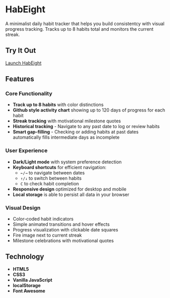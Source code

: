 # HabEight

A minimalist daily habit tracker that helps you build consistentcy with visual progress tracking. Tracks up to 8 habits total and monitors the current streak.

## Try It Out

<a href="https://boyang17.github.io/HabEight/" target="_blank">Launch HabEight</a>

## Features

### Core Functionality

- **Track up to 8 habits** with color distinctions
- **Github style activity chart** showing up to 120 days of progress for each habit
- **Streak tracking** with motivational milestone quotes
- **Historical tracking** - Navigate to any past date to log or review habits
- **Smart gap-filling** - Checking or adding habits at past dates automatically fills intermediate days as incomplete

### User Experience

- **Dark/Light mode** with system preference detection
- **Keyboard shortcuts** for efficient navigation:
  - `←/→` to navigate between dates
  - `↑/↓` to switch between habits
  - `C` to check habit completion
- **Responsive design** optimized for desktop and mobile
- **Local storage** is able to persist all data in your browser

### Visual Design

- Color-coded habit indicators
- Simple animated transitions and hover effects
- Progress visualization with clickable date squares
- Fire image next to current streak
- Milestone celebrations with motivational quotes

## Technology

- **HTML5**
- **CSS3**
- **Vanilla JavaScript**
- **localStorage**
- **Font Awesome**
